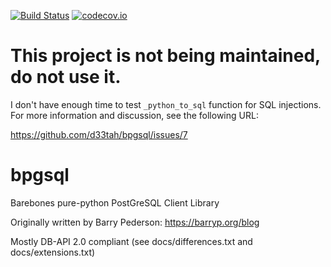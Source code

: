 [![Build Status][TCI-img]][TCI]
[![codecov.io][CC-img]][CC]

This project is not being maintained, do not use it.
====================================================

I don't have enough time to test `_python_to_sql` function for SQL injections.
For more information and discussion, see the following URL:

https://github.com/d33tah/bpgsql/issues/7

bpgsql
======

Barebones pure-python PostGreSQL Client Library

Originally written by Barry Pederson: https://barryp.org/blog

Mostly DB-API 2.0 compliant
    (see docs/differences.txt and docs/extensions.txt)

[TCI-img]: https://travis-ci.org/d33tah/py-bpgsql.svg
[TCI]: https://travis-ci.org/d33tah/py-bpgsql
[CC-img]: https://codecov.io/github/d33tah/py-bpgsql/coverage.svg?branch=master
[CC]: https://codecov.io/github/d33tah/py-bpgsql?branch=master
